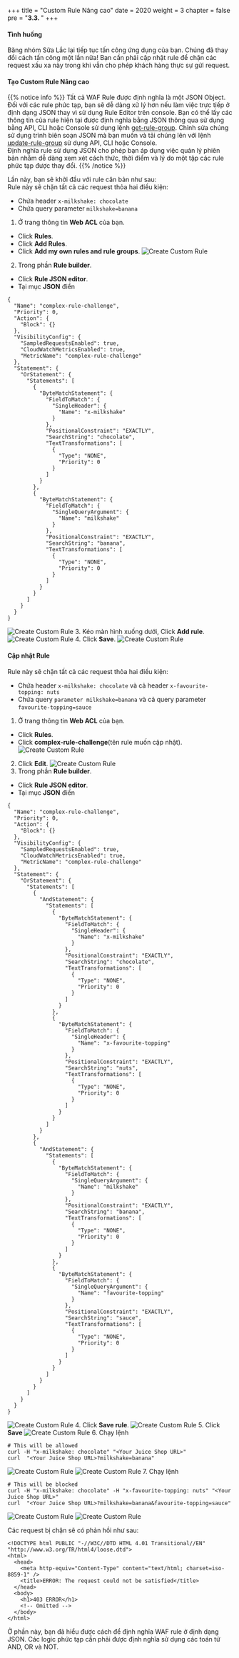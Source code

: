 +++
title = "Custom Rule Nâng cao"
date = 2020
weight = 3
chapter = false
pre = "<b>3.3. </b>"
+++

#### Tình huống
Băng nhóm Sữa Lắc lại tiếp tục tấn công ứng dụng của bạn. Chúng đã thay đổi cách tấn công một lần nữa! Bạn cần phải cập nhật rule để chặn các request xấu xa này trong khi vẫn cho phép khách hàng thực sự gửi request.

#### Tạo Custom Rule Nâng cao
{{% notice info %}} 
Tất cả WAF Rule được định nghĩa là một JSON Object. Đối với các rule phức tạp, bạn sẽ dễ dàng xử lý hơn nếu làm việc trực tiếp ở định dạng JSON thay vì sử dụng Rule Editor trên console. Bạn có thể lấy các thông tin của rule hiện tại được định nghĩa bằng JSON thông qua sử dụng bằng API, CLI hoặc Console sử dụng lệnh [get-rule-group](https://docs.aws.amazon.com/cli/latest/reference/wafv2/get-rule-group.html). Chỉnh sửa chúng sử dụng trình biên soạn JSON mà bạn muốn và tải chúng lên với lệnh [update-rule-group](https://docs.aws.amazon.com/cli/latest/reference/wafv2/update-rule-group.html) sử dụng API, CLI hoặc Console.\
Định nghĩa rule sử dụng JSON cho phép bạn áp dụng việc quản lý phiên bản nhằm dễ dàng xem xét cách thức, thời điểm và lý do một tập các rule phức tạp được thay đổi.
{{% /notice %}}

Lần này, bạn sẽ khởi đầu với rule căn bản như sau:\
Rule này sẽ chặn tất cả các request thỏa hai điều kiện:
* Chứa header ```x-milkshake: chocolate```
* Chứa query parameter ```milkshake=banana```

1. Ở trang thông tin **Web ACL** của bạn.
* Click **Rules**.
* Click **Add Rules**.
* Click **Add my own rules and rule groups**.
![Create Custom Rule](/images/3-useawswaf/3.3-createadvancecustomrule/createadvancecustomrule-001.png?featherlight=false&width=90pc)
2. Trong phần **Rule builder**.
* Click **Rule JSON editor**.
* Tại mục **JSON** điền 
```
{
  "Name": "complex-rule-challenge",
  "Priority": 0,
  "Action": {
    "Block": {}
  },
  "VisibilityConfig": {
    "SampledRequestsEnabled": true,
    "CloudWatchMetricsEnabled": true,
    "MetricName": "complex-rule-challenge"
  },
  "Statement": {
    "OrStatement": {
      "Statements": [
        {
          "ByteMatchStatement": {
            "FieldToMatch": {
              "SingleHeader": {
                "Name": "x-milkshake"
              }
            },
            "PositionalConstraint": "EXACTLY",
            "SearchString": "chocolate",
            "TextTransformations": [
              {
                "Type": "NONE",
                "Priority": 0
              }
            ]
          }
        },
        {
          "ByteMatchStatement": {
            "FieldToMatch": {
              "SingleQueryArgument": {
                "Name": "milkshake"
              }
            },
            "PositionalConstraint": "EXACTLY",
            "SearchString": "banana",
            "TextTransformations": [
              {
                "Type": "NONE",
                "Priority": 0
              }
            ]
          }
        }
      ]
    }
  }
}
```
![Create Custom Rule](/images/3-useawswaf/3.3-createadvancecustomrule/createadvancecustomrule-002.png?featherlight=false&width=90pc)
3. Kéo màn hình xuống dưới, Click **Add rule**.
![Create Custom Rule](/images/3-useawswaf/3.3-createadvancecustomrule/createadvancecustomrule-003.png?featherlight=false&width=90pc)
4. Click **Save**.
![Create Custom Rule](/images/3-useawswaf/3.3-createadvancecustomrule/createadvancecustomrule-004.png?featherlight=false&width=90pc)
#### Cập nhật Rule
Rule này sẽ chặn tất cả các request thỏa hai điều kiện:
* Chứa header ```x-milkshake: chocolate``` và cả header ```x-favourite-topping: nuts```
* Chứa query ```parameter milkshake=banana``` và cả query parameter ```favourite-topping=sauce```
1. Ở trang thông tin **Web ACL** của bạn.
* Click **Rules**.
* Click **complex-rule-challenge**(tên rule muốn cập nhật).
![Create Custom Rule](/images/3-useawswaf/3.3-createadvancecustomrule/createadvancecustomrule-005.png?featherlight=false&width=90pc)
2. Click **Edit**.
![Create Custom Rule](/images/3-useawswaf/3.3-createadvancecustomrule/createadvancecustomrule-006.png?featherlight=false&width=90pc)
3. Trong phần **Rule builder**.
* Click **Rule JSON editor**.
* Tại mục **JSON** điền 
```
{
  "Name": "complex-rule-challenge",
  "Priority": 0,
  "Action": {
    "Block": {}
  },
  "VisibilityConfig": {
    "SampledRequestsEnabled": true,
    "CloudWatchMetricsEnabled": true,
    "MetricName": "complex-rule-challenge"
  },
  "Statement": {
    "OrStatement": {
      "Statements": [
        {
          "AndStatement": {
            "Statements": [
              {
                "ByteMatchStatement": {
                  "FieldToMatch": {
                    "SingleHeader": {
                      "Name": "x-milkshake"
                    }
                  },
                  "PositionalConstraint": "EXACTLY",
                  "SearchString": "chocolate",
                  "TextTransformations": [
                    {
                      "Type": "NONE",
                      "Priority": 0
                    }
                  ]
                }
              },
              {
                "ByteMatchStatement": {
                  "FieldToMatch": {
                    "SingleHeader": {
                      "Name": "x-favourite-topping"
                    }
                  },
                  "PositionalConstraint": "EXACTLY",
                  "SearchString": "nuts",
                  "TextTransformations": [
                    {
                      "Type": "NONE",
                      "Priority": 0
                    }
                  ]
                }
              }
            ]
          }
        },
        {
          "AndStatement": {
            "Statements": [
              {
                "ByteMatchStatement": {
                  "FieldToMatch": {
                    "SingleQueryArgument": {
                      "Name": "milkshake"
                    }
                  },
                  "PositionalConstraint": "EXACTLY",
                  "SearchString": "banana",
                  "TextTransformations": [
                    {
                      "Type": "NONE",
                      "Priority": 0
                    }
                  ]
                }
              },
              {
                "ByteMatchStatement": {
                  "FieldToMatch": {
                    "SingleQueryArgument": {
                      "Name": "favourite-topping"
                    }
                  },
                  "PositionalConstraint": "EXACTLY",
                  "SearchString": "sauce",
                  "TextTransformations": [
                    {
                      "Type": "NONE",
                      "Priority": 0
                    }
                  ]
                }
              }
            ]
          }
        }
      ]
    }
  }
}
```
![Create Custom Rule](/images/3-useawswaf/3.3-createadvancecustomrule/createadvancecustomrule-007.png?featherlight=false&width=90pc)
4. Click **Save rule**.
![Create Custom Rule](/images/3-useawswaf/3.3-createadvancecustomrule/createadvancecustomrule-008.png?featherlight=false&width=90pc)
5. Click **Save**
![Create Custom Rule](/images/3-useawswaf/3.3-createadvancecustomrule/createadvancecustomrule-009.png?featherlight=false&width=90pc)
6. Chạy lệnh
```
# This will be allowed
curl -H "x-milkshake: chocolate" "<Your Juice Shop URL>"
curl  "<Your Juice Shop URL>?milkshake=banana"
```
![Create Custom Rule](/images/3-useawswaf/3.3-createadvancecustomrule/createadvancecustomrule-010.png?width=60pc)
![Create Custom Rule](/images/3-useawswaf/3.3-createadvancecustomrule/createadvancecustomrule-011.png?width=60pc)
7. Chạy lệnh
```
# This will be blocked
curl -H "x-milkshake: chocolate" -H "x-favourite-topping: nuts" "<Your Juice Shop URL>"
curl  "<Your Juice Shop URL>?milkshake=banana&favourite-topping=sauce"
```
![Create Custom Rule](/images/3-useawswaf/3.3-createadvancecustomrule/createadvancecustomrule-012.png?width=60pc)
![Create Custom Rule](/images/3-useawswaf/3.3-createadvancecustomrule/createadvancecustomrule-013.png?width=60pc)

Các request bị chặn sẽ có phản hồi như sau:
```
<!DOCTYPE html PUBLIC "-//W3C//DTD HTML 4.01 Transitional//EN" "http://www.w3.org/TR/html4/loose.dtd">
<html>
  <head>
    <meta http-equiv="Content-Type" content="text/html; charset=iso-8859-1" />
    <title>ERROR: The request could not be satisfied</title>
  </head>
  <body>
    <h1>403 ERROR</h1>
    <!-- Omitted -->
  </body>
</html>
```

Ở phần này, bạn đã hiểu được cách để định nghĩa WAF rule ở định dạng JSON. Các logic phức tạp cần phải được định nghĩa sử dụng các toán tử AND, OR và NOT.
